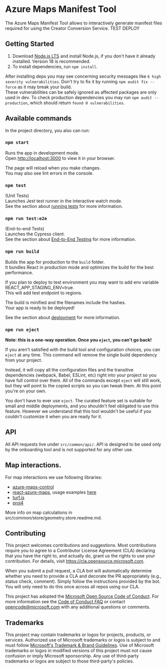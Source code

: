 # Azure Maps Manifest Tool

The Azure Maps Manifest Tool allows to interactively generate manifest files required for using the Creator Conversion Service. TEST DEPLOY

## Getting Started

1. Download [Node.js LTS](https://nodejs.org/en/download/) and install Node.js, if you don't have it already installed. Version 18 is recommended.
2. To install dependencies, run `npm install`.

After installing deps you may see concerning security messages like `6 high severity vulnerabilities`. Don't try to fix it by running `npm audit fix --force` as it may break your build. \
These vulnerabilities can be safely ignored as affected packages are only used in dev. To check production dependencies you may run `npm audit --production`, which should return `found 0 vulnerabilities`.

## Available commands

In the project directory, you also can run:

### `npm start`

Runs the app in development mode.\
Open [http://localhost:3000](http://localhost:3000) to view it in your browser.

The page will reload when you make changes.\
You may also see lint errors in the console.

### `npm test`

(Unit Tests)\
Launches Jest test runner in the interactive watch mode.\
See the section about [running tests](https://facebook.github.io/create-react-app/docs/running-tests) for more information.

### `npm run test:e2e`

(End-to-end Tests)\
Launches the Cypress client.\
See the section about [End-to-End Testing](https://docs.cypress.io/guides/end-to-end-testing/writing-your-first-end-to-end-test) for more information.

### `npm run build`

Builds the app for production to the `build` folder.\
It bundles React in production mode and optimizes the build for the best performance.

If you plan to deploy to test environment you may want to add env variable REACT_APP_STAGING_ENV=true.\
This will add test endpoint to regions.

The build is minified and the filenames include the hashes.\
Your app is ready to be deployed!

See the section about [deployment](https://facebook.github.io/create-react-app/docs/deployment) for more information.

### `npm run eject`

**Note: this is a one-way operation. Once you `eject`, you can't go back!**

If you aren't satisfied with the build tool and configuration choices, you can `eject` at any time. This command will remove the single build dependency from your project.

Instead, it will copy all the configuration files and the transitive dependencies (webpack, Babel, ESLint, etc) right into your project so you have full control over them. All of the commands except `eject` will still work, but they will point to the copied scripts so you can tweak them. At this point you're on your own.

You don't have to ever use `eject`. The curated feature set is suitable for small and middle deployments, and you shouldn't feel obligated to use this feature. However we understand that this tool wouldn't be useful if you couldn't customize it when you are ready for it.

## API

All API requests live under `src/common/api/`.
API is designed to be used only by the onboarding tool and is not supported for any other use.

## Map interactions.

For map interactions we use following libraries:

- [azure-maps-control](https://www.npmjs.com/package/azure-maps-control)
- [react-azure-maps](https://github.com/Azure/react-azure-maps), usage examples [here](https://github.com/Azure/react-azure-maps-playground/tree/master/src/examples)
- [turf.js](http://turfjs.org/)
- [proj4](http://proj4js.org/)

More info on map calculations in src/common/store/geometry.store.readme.md.

## Contributing

This project welcomes contributions and suggestions. Most contributions require you to agree to a
Contributor License Agreement (CLA) declaring that you have the right to, and actually do, grant us
the rights to use your contribution. For details, visit https://cla.opensource.microsoft.com.

When you submit a pull request, a CLA bot will automatically determine whether you need to provide
a CLA and decorate the PR appropriately (e.g., status check, comment). Simply follow the instructions
provided by the bot. You will only need to do this once across all repos using our CLA.

This project has adopted the [Microsoft Open Source Code of Conduct](https://opensource.microsoft.com/codeofconduct/).
For more information see the [Code of Conduct FAQ](https://opensource.microsoft.com/codeofconduct/faq/) or
contact [opencode@microsoft.com](mailto:opencode@microsoft.com) with any additional questions or comments.

## Trademarks

This project may contain trademarks or logos for projects, products, or services. Authorized use of Microsoft
trademarks or logos is subject to and must follow
[Microsoft's Trademark & Brand Guidelines](https://www.microsoft.com/en-us/legal/intellectualproperty/trademarks/usage/general).
Use of Microsoft trademarks or logos in modified versions of this project must not cause confusion or imply Microsoft sponsorship.
Any use of third-party trademarks or logos are subject to those third-party's policies.
